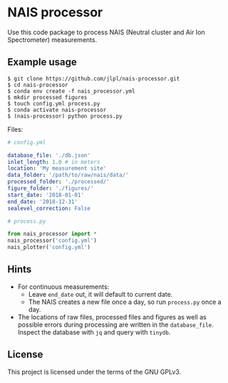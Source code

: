 # NAIS processor

Use this code package to process NAIS (Neutral cluster and Air Ion Spectrometer) measurements.

## Example usage


```
$ git clone https://github.com/jlpl/nais-processor.git
$ cd nais-processor
$ conda env create -f nais_processor.yml
$ mkdir processed figures
$ touch config.yml process.py
$ conda activate nais-processor
$ (nais-processor) python process.py
```

Files:

```YAML
# config.yml

database_file: './db.json'
inlet_length: 1.0 # in meters
location: 'My measurement site'
data_folder: '/path/to/raw/nais/data/'
processed_folder: './processed/'
figure_folder: './figures/'
start_date: '2018-01-01'
end_date: '2018-12-31'
sealevel_correction: False
```

```python
# process.py

from nais_processor import *
nais_processor('config.yml')
nais_plotter('config.yml')
```

## Hints

- For continuous measurements: 
    * Leave `end_date` out, it will default to current date. 
    * The NAIS creates a new file once a day, so run `process.py` once a day.
- The locations of raw files, processed files and figures as well as possible errors during processing are written in the `database_file`. Inspect the database with `jq` and query with `tinydb`.

## License

This project is licensed under the terms of the GNU GPLv3.


